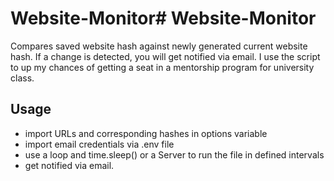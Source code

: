 # Website-Monitor# Website-Monitor

Compares saved website hash against newly generated current website hash. If a change is detected, you will get notified via email.
I use the script to up my chances of getting a seat in a mentorship program for university class.

## Usage

- import URLs and corresponding hashes in options variable
- import email credentials via .env file
- use a loop and time.sleep() or a Server to run the file in defined intervals
- get notified via email.
